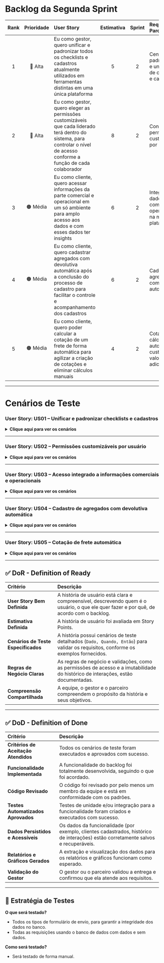 
# Backlog da Segunda Sprint 

| Rank | Prioridade | User Story | Estimativa | Sprint | Requisitos do Parceiro |
| :--: | :--------: | :--- | :---: | :----: | :--- |
| 1 | 🔴 Alta | Eu como gestor, quero unificar e padronizar todos os checklists e cadastros atualmente utilizados em ferramentas distintas em uma única plataforma | 5 | 2 | Centralização, padronização e unificação de checklists e cadastros |
| 2 | 🔴 Alta | Eu como gestor, quero eleger as permissões customizáveis que cada liderado terá dentro do sistema, para controlar o nível de acesso conforme a função de cada colaborador | 8 | 2 | Controle de permissões customizáveis por usuário |
| 3 | 🟠 Média | Eu como cliente, quero acessar informações da parte comercial e operacional em um só ambiente para amplo acesso aos dados e com esses dados ter insights | 6 | 2 | Integração de dados comerciais e operacionais na mesma plataforma |
| 4 | 🟠 Média | Eu como cliente, quero cadastrar agregados com devolutiva automática após a conclusão do processo de cadastro para facilitar o controle e acompanhamento dos cadastros | 6 | 2 | Cadastro de agregados com feedback automático |
| 5 | 🟠 Média | Eu como cliente, quero poder calcular a cotação de um frete de forma automática para agilizar a criação de cotações e eliminar cálculos manuais | 4 | 2 | Cotação com cálculo automático de custos, valores e adicionais | 

---

# Cenários de Teste

### User Story: US01 – Unificar e padronizar checklists e cadastros

<details>
<summary><b>Clique aqui para ver os cenários</b></summary>

| Título do Cenário | Dado que | Quando | Então |
| :--- | :--- | :--- | :--- |
| **Centralizar checklists e cadastros** | O gestor acessa a plataforma | Ele importa ou visualiza os checklists e cadastros de diferentes ferramentas | O sistema unifica e exibe todos os cadastros em uma única plataforma |
| **Verificação de padronização** | Os checklists e cadastros foram centralizados | O gestor acessa cada checklist | O sistema garante que todos sigam um padrão único definido |
| **Falha na importação de dados** | O gestor tenta centralizar dados | O sistema encontra inconsistências nos cadastros | O sistema exibe uma mensagem de erro informando quais dados precisam de ajuste |

</details>

---

### User Story: US02 – Permissões customizáveis por usuário

<details>
<summary><b>Clique aqui para ver os cenários</b></summary>

| Título do Cenário | Dado que | Quando | Então |
| :--- | :--- | :--- | :--- |
| **Atribuir permissões a liderados** | O gestor está na tela de permissões | Ele seleciona um colaborador e define permissões específicas | O sistema aplica as permissões escolhidas e impede ações não autorizadas |
| **Alterar permissões existentes** | Um colaborador já possui permissões | O gestor modifica as permissões | O sistema atualiza o acesso do usuário conforme as alterações |
| **Tentativa de acesso não autorizado** | Um colaborador tenta acessar área sem permissão | Ele executa a ação | O sistema bloqueia o acesso e exibe uma mensagem de erro de permissão |

</details>

---

### User Story: US03 – Acesso integrado a informações comerciais e operacionais

<details>
<summary><b>Clique aqui para ver os cenários</b></summary>

| Título do Cenário | Dado que | Quando | Então |
| :--- | :--- | :--- | :--- |
| **Visualizar informações integradas** | O cliente acessa o sistema | Ele abre a tela de informações comerciais e operacionais | O sistema exibe dados integrados de ambos os setores |
| **Gerar insights a partir dos dados** | Há dados comerciais e operacionais registrados | O cliente aplica filtros e gera relatórios | O sistema apresenta insights e métricas relevantes |
| **Falha na integração** | O cliente tenta acessar os dados integrados | O sistema não consegue buscar os dados de algum setor | O sistema exibe mensagem de erro indicando falha na integração |

</details>

---

### User Story: US04 – Cadastro de agregados com devolutiva automática

<details>
<summary><b>Clique aqui para ver os cenários</b></summary>

| Título do Cenário | Dado que | Quando | Então |
| :--- | :--- | :--- | :--- |
| **Cadastrar agregados com feedback** | O cliente está na tela de cadastro | Ele preenche todos os dados do agregado | O sistema cadastra e envia devolutiva automática confirmando o cadastro |
| **Falha ao cadastrar sem dados obrigatórios** | O cliente tenta cadastrar um agregado | Ele deixa campos obrigatórios vazios | O sistema impede o cadastro e exibe mensagem informando os campos faltantes |
| **Erro de comunicação durante cadastro** | O cliente envia os dados para cadastro | O sistema não consegue processar devido a falha de servidor | O sistema exibe mensagem de erro de cadastro não concluído |

</details>

---

### User Story: US05 – Cotação de frete automática

<details>
<summary><b>Clique aqui para ver os cenários</b></summary>

| Título do Cenário | Dado que | Quando | Então |
| :--- | :--- | :--- | :--- |
| **Calcular cotação de frete** | O cliente está na tela de cotação | Ele insere origem, destino e peso | O sistema calcula automaticamente o valor do frete e exibe o resultado |
| **Alterar parâmetros e recalcular** | O cliente alterou algum dado da cotação | Ele confirma a alteração | O sistema recalcula e exibe nova cotação atualizada |
| **Erro no cálculo automático** | O cliente insere dados para cotação | O sistema encontra inconsistência nos dados | O sistema exibe mensagem de erro informando a necessidade de revisão |

</details>

<hr>

## ✅ DoR - Definition of Ready

| Critério | Descrição |
| :--- | :--- |
| **User Story Bem Definida** | A história de usuário está clara e compreensível, descrevendo quem é o usuário, o que ele quer fazer e por quê, de acordo com o backlog. |
| **Estimativa Definida** | A história de usuário foi avaliada em Story Points. |
| **Cenários de Teste Especificados** | A história possui cenários de teste detalhados (`Dado, Quando, Então`) para validar os requisitos, conforme os exemplos fornecidos. |
| **Regras de Negócio Claras** | As regras de negócio e validações, como as permissões de acesso e a imutabilidade do histórico de interações, estão documentadas. |
| **Compreensão Compartilhada** | A equipe, o gestor e o parceiro compreendem o propósito da história e seus objetivos. |

---

## ✅ DoD - Definition of Done

| Critério | Descrição |
| :--- | :--- |
| **Critérios de Aceitação Atendidos** | Todos os cenários de teste foram executados e aprovados com sucesso. |
| **Funcionalidade Implementada** | A funcionalidade do backlog foi totalmente desenvolvida, seguindo o que foi acordado. |
| **Código Revisado** | O código foi revisado por pelo menos um membro da equipe e está em conformidade com os padrões. |
| **Testes Automatizados Aprovados** | Testes de unidade e/ou integração para a funcionalidade foram criados e executados com sucesso. |
| **Dados Persistidos e Acessíveis** | Os dados da funcionalidade (por exemplo, clientes cadastrados, histórico de interações) estão corretamente salvos e recuperáveis. |
| **Relatórios e Gráficos Gerados** | A extração e visualização dos dados para os relatórios e gráficos funcionam como esperado. |
| **Validação do Gestor** | O gestor ou o parceiro validou a entrega e confirmou que ela atende aos requisitos. |

---

## 🧪 Estratégia de Testes

**O que será testado?**  
- Todos os tipos de formulário de envio, para garantir a integridade dos dados no banco.  
- Todas as requisições usando o banco de dados com dados e sem dados.

**Como será testado?**  
- Será testado de forma manual.
